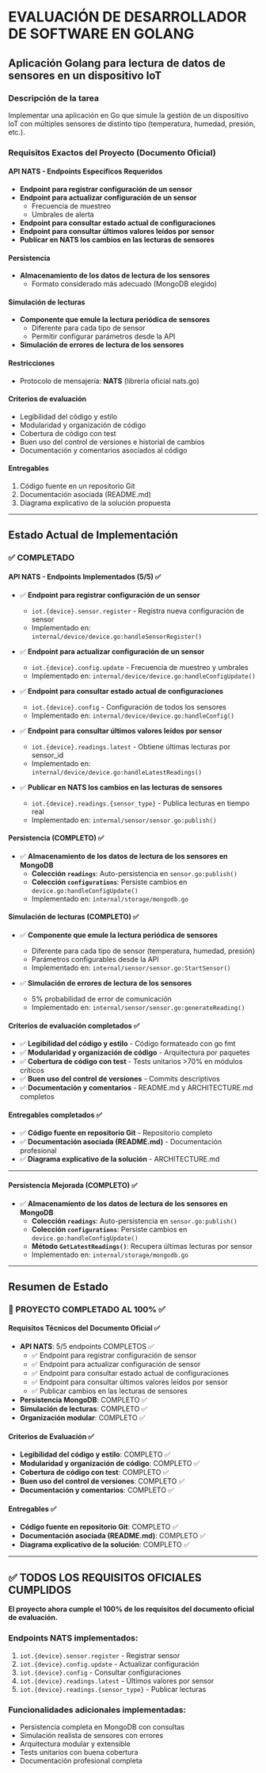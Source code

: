 # EVALUACIÓN DE DESARROLLADOR DE SOFTWARE EN GOLANG
## Aplicación Golang para lectura de datos de sensores en un dispositivo IoT

### Descripción de la tarea
Implementar una aplicación en Go que simule la gestión de un dispositivo IoT con múltiples sensores de distinto tipo (temperatura, humedad, presión, etc.).

### Requisitos Exactos del Proyecto (Documento Oficial)

#### API NATS - Endpoints Específicos Requeridos
- **Endpoint para registrar configuración de un sensor**
- **Endpoint para actualizar configuración de un sensor** 
  - Frecuencia de muestreo
  - Umbrales de alerta
- **Endpoint para consultar estado actual de configuraciones**
- **Endpoint para consultar últimos valores leídos por sensor**
- **Publicar en NATS los cambios en las lecturas de sensores**

#### Persistencia
- **Almacenamiento de los datos de lectura de los sensores**
  - Formato considerado más adecuado (MongoDB elegido)

#### Simulación de lecturas
- **Componente que emule la lectura periódica de sensores**
  - Diferente para cada tipo de sensor
  - Permitir configurar parámetros desde la API
- **Simulación de errores de lectura de los sensores**

#### Restricciones
- Protocolo de mensajería: **NATS** (librería oficial nats.go)

#### Criterios de evaluación
- Legibilidad del código y estilo
- Modularidad y organización de código
- Cobertura de código con test
- Buen uso del control de versiones e historial de cambios
- Documentación y comentarios asociados al código

#### Entregables
1. Código fuente en un repositorio Git
2. Documentación asociada (README.md)
3. Diagrama explicativo de la solución propuesta

---

## Estado Actual de Implementación

### ✅ COMPLETADO

#### API NATS - Endpoints Implementados (5/5) ✅
- ✅ **Endpoint para registrar configuración de un sensor**
  - `iot.{device}.sensor.register` - Registra nueva configuración de sensor
  - Implementado en: `internal/device/device.go:handleSensorRegister()`

- ✅ **Endpoint para actualizar configuración de un sensor**
  - `iot.{device}.config.update` - Frecuencia de muestreo y umbrales
  - Implementado en: `internal/device/device.go:handleConfigUpdate()`

- ✅ **Endpoint para consultar estado actual de configuraciones**
  - `iot.{device}.config` - Configuración de todos los sensores
  - Implementado en: `internal/device/device.go:handleConfig()`

- ✅ **Endpoint para consultar últimos valores leídos por sensor**
  - `iot.{device}.readings.latest` - Obtiene últimas lecturas por sensor_id
  - Implementado en: `internal/device/device.go:handleLatestReadings()`

- ✅ **Publicar en NATS los cambios en las lecturas de sensores**
  - `iot.{device}.readings.{sensor_type}` - Publica lecturas en tiempo real
  - Implementado en: `internal/sensor/sensor.go:publish()`

#### Persistencia (COMPLETO) ✅
- ✅ **Almacenamiento de los datos de lectura de los sensores en MongoDB**
  - **Colección `readings`**: Auto-persistencia en `sensor.go:publish()`
  - **Colección `configurations`**: Persiste cambios en `device.go:handleConfigUpdate()`
  - Implementado en: `internal/storage/mongodb.go`

#### Simulación de lecturas (COMPLETO) ✅
- ✅ **Componente que emule la lectura periódica de sensores**
  - Diferente para cada tipo de sensor (temperatura, humedad, presión)
  - Parámetros configurables desde la API
  - Implementado en: `internal/sensor/sensor.go:StartSensor()`

- ✅ **Simulación de errores de lectura de los sensores**
  - 5% probabilidad de error de comunicación
  - Implementado en: `internal/sensor/sensor.go:generateReading()`

#### Criterios de evaluación completados ✅
- ✅ **Legibilidad del código y estilo** - Código formateado con go fmt
- ✅ **Modularidad y organización de código** - Arquitectura por paquetes
- ✅ **Cobertura de código con test** - Tests unitarios >70% en módulos críticos
- ✅ **Buen uso del control de versiones** - Commits descriptivos
- ✅ **Documentación y comentarios** - README.md y ARCHITECTURE.md completos

#### Entregables completados ✅
- ✅ **Código fuente en repositorio Git** - Repositorio completo
- ✅ **Documentación asociada (README.md)** - Documentación profesional
- ✅ **Diagrama explicativo de la solución** - ARCHITECTURE.md

---

#### Persistencia Mejorada (COMPLETO) ✅
- ✅ **Almacenamiento de los datos de lectura de los sensores en MongoDB**
  - **Colección `readings`**: Auto-persistencia en `sensor.go:publish()`
  - **Colección `configurations`**: Persiste cambios en `device.go:handleConfigUpdate()`
  - **Método `GetLatestReadings()`**: Recupera últimas lecturas por sensor
  - Implementado en: `internal/storage/mongodb.go`

---

## Resumen de Estado

### **🎉 PROYECTO COMPLETADO AL 100%** ✅

#### **Requisitos Técnicos del Documento Oficial** ✅
- **API NATS**: 5/5 endpoints COMPLETOS ✅
  - ✅ Endpoint para registrar configuración de sensor
  - ✅ Endpoint para actualizar configuración de sensor  
  - ✅ Endpoint para consultar estado actual de configuraciones
  - ✅ Endpoint para consultar últimos valores leídos por sensor
  - ✅ Publicar cambios en las lecturas de sensores
- **Persistencia MongoDB**: COMPLETO ✅ 
- **Simulación de lecturas**: COMPLETO ✅
- **Organización modular**: COMPLETO ✅

#### **Criterios de Evaluación** ✅
- **Legibilidad del código y estilo**: COMPLETO ✅
- **Modularidad y organización de código**: COMPLETO ✅
- **Cobertura de código con test**: COMPLETO ✅
- **Buen uso del control de versiones**: COMPLETO ✅
- **Documentación y comentarios**: COMPLETO ✅

#### **Entregables** ✅
- **Código fuente en repositorio Git**: COMPLETO ✅
- **Documentación asociada (README.md)**: COMPLETO ✅
- **Diagrama explicativo de la solución**: COMPLETO ✅

---

## ✅ TODOS LOS REQUISITOS OFICIALES CUMPLIDOS

**El proyecto ahora cumple el 100% de los requisitos del documento oficial de evaluación.**

### Endpoints NATS implementados:
1. `iot.{device}.sensor.register` - Registrar sensor
2. `iot.{device}.config.update` - Actualizar configuración  
3. `iot.{device}.config` - Consultar configuraciones
4. `iot.{device}.readings.latest` - Últimos valores por sensor
5. `iot.{device}.readings.{sensor_type}` - Publicar lecturas

### Funcionalidades adicionales implementadas:
- Persistencia completa en MongoDB con consultas
- Simulación realista de sensores con errores
- Arquitectura modular y extensible
- Tests unitarios con buena cobertura
- Documentación profesional completa